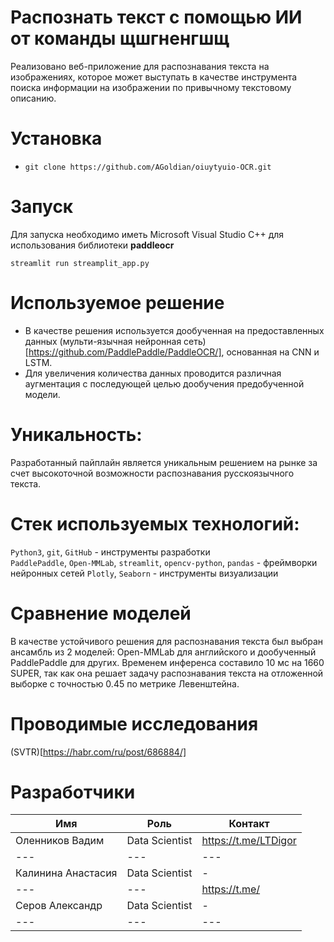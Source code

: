 # Распознать текст с помощью ИИ от команды щшгненгшщ

Реализовано веб-приложение для распознавания текста на изображениях, которое может выступать в качестве инструмента поиска информации на изображении по привычному текстовому описанию.

# Установка
- `git clone https://github.com/AGoldian/oiuytyuio-OCR.git`

# Запуск
Для запуска необходимо иметь Microsoft Visual Studio C++ для использования библиотеки **paddleocr**
```
streamlit run streamplit_app.py
```

# Используемое решение

* В качестве решения используется дообученная на предоставленных данных (мульти-язычная нейронная сеть)[https://github.com/PaddlePaddle/PaddleOCR/], основанная на CNN и LSTM.
* Для увеличения количества данных проводится различная аугментация с последующей целью дообучения предобученной модели. 

# Уникальность:

Разработанный пайплайн является уникальным решением на рынке за счет высокоточной возможности распознавания русскоязычного текста.

# Стек используемых технологий:

`Python3`, `git`, `GitHub` - инструменты разработки  
`PaddlePaddle`, `Open-MMLab`, `streamlit`, `opencv-python`, `pandas` - фреймворки нейронных сетей
`Plotly`, `Seaborn` - инструменты визуализации  

# Сравнение моделей

В качестве устойчивого решения для распознавания текста был выбран ансамбль из 2 моделей: Open-MMLab для английского и дообученный PaddlePaddle для других. Временем инференса составило 10 мс на 1660 SUPER, так как она решает задачу распознавания текста на отложенной выборке с точностью 0.45 по метрике Левенштейна.

# Проводимые исследования

(SVTR)[https://habr.com/ru/post/686884/]


# Разработчики
| Имя                  | Роль           | Контакт              |
|----------------------|----------------|----------------------|
| Оленников Вадим   | Data Scientist | https://t.me/LTDigor |
| ---                  | ---            | ---                  |
| Калинина Анастасия  | Data Scientist | -                    |
| ---                  | ---            | https://t.me/        |                    |
| Серов Александр       | Data Scientist | -                    |
| ---                  | ---            | ---                  |
